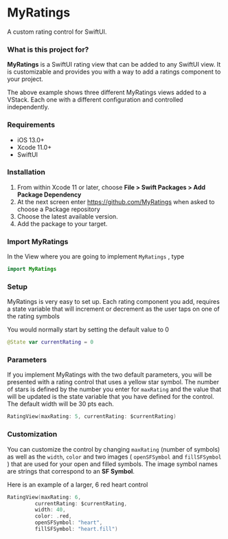 # MyRatings

A custom rating control for SwiftUI.

### What is this project for?


**MyRatings** is a  SwiftUI rating view that can be added to any SwiftUI view.  It is customizable and provides you with a way to add a ratings component to your project.

The above example shows three different MyRatings views added to a VStack.  Each one with a different configuration and controlled independently.

### Requirements

- iOS 13.0+
- Xcode 11.0+
- SwiftUI

### Installation

1. From within Xcode 11 or later, choose **File > Swift Packages > Add Package Dependency**
2. At the next screen enter https://github.com/MyRatings when asked to choose a Package repository
3. Choose the latest available version.
4. Add the package to your target.

### Import MyRatings

In the View where you are going to implement `MyRatings` , type

```swift
import MyRatings
```

### Setup

MyRatings is very easy to set up.  Each rating component you add, requires a state variable that will increment or decrement as the user taps on one of the rating symbols

You would normally start by setting the default value to 0

```swift
@State var currentRating = 0
```

### Parameters

If you implement MyRatings with the two default parameters, you will be presented with a rating control that uses a yellow star symbol.  The number of stars is defined by the number you enter for `maxRating` and the value that will be updated is the state variable that you have defined for the control.  The default width will be 30 pts each.

```swift
RatingView(maxRating: 5, currentRating: $currentRating)
```

### Customization

You can customize the control by changing `maxRating` (number of symbols) as well as the `width`, `color` and two images ( `openSFSymbol` and `fillSFSymbol` ) that are used for your open and filled symbols.  The image symbol names are strings that correspond to an **SF Symbol**.

Here is an example of a larger, 6 red heart control

```swift
RatingView(maxRating: 6,
         currentRating: $currentRating,
         width: 40,
         color: .red,
         openSFSymbol: "heart",
         fillSFSymbol: "heart.fill")
```
